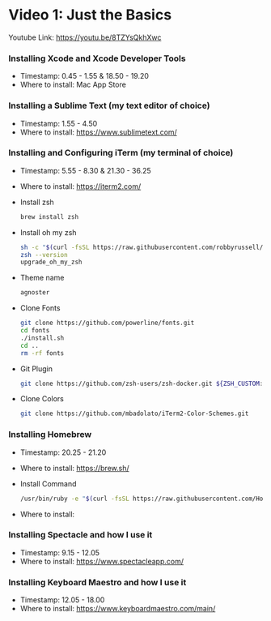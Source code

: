 # Video 1: Just the Basics
Youtube Link: https://youtu.be/8TZYsQkhXwc

### Installing Xcode and Xcode Developer Tools
* Timestamp: 0.45 - 1.55 & 18.50 - 19.20
* Where to install: Mac App Store 

### Installing a Sublime Text (my text editor of choice)
* Timestamp: 1.55 - 4.50
* Where to install: https://www.sublimetext.com/

### Installing and Configuring iTerm (my terminal of choice)
* Timestamp: 5.55 - 8.30 & 21.30 - 36.25
* Where to install: https://iterm2.com/

* Install zsh
    ```bash
    brew install zsh
    ```

* Install oh my zsh
    ```bash
    sh -c "$(curl -fsSL https://raw.githubusercontent.com/robbyrussell/oh-my-zsh/master/tools/install.sh)"
    zsh --version
    upgrade_oh_my_zsh
    ```

* Theme name
    ```bash
    agnoster
    ```

* Clone Fonts
    ```bash
    git clone https://github.com/powerline/fonts.git
    cd fonts
    ./install.sh
    cd ..
    rm -rf fonts
    ```
  
* Git Plugin
    ```bash
    git clone https://github.com/zsh-users/zsh-docker.git ${ZSH_CUSTOM:-~/.oh-my-zsh/custom}/plugins/zsh-docker
    ```  
  
* Clone Colors
    ```bash
    git clone https://github.com/mbadolato/iTerm2-Color-Schemes.git    
   ```

### Installing Homebrew
* Timestamp: 20.25 - 21.20
* Where to install: https://brew.sh/

* Install Command
    ```bash
    /usr/bin/ruby -e "$(curl -fsSL https://raw.githubusercontent.com/Homebrew/install/master/install)"
    ```

* Where to install:

### Installing Spectacle and how I use it
* Timestamp: 9.15 - 12.05
* Where to install: https://www.spectacleapp.com/

### Installing Keyboard Maestro and how I use it
* Timestamp: 12.05 - 18.00
* Where to install: https://www.keyboardmaestro.com/main/
